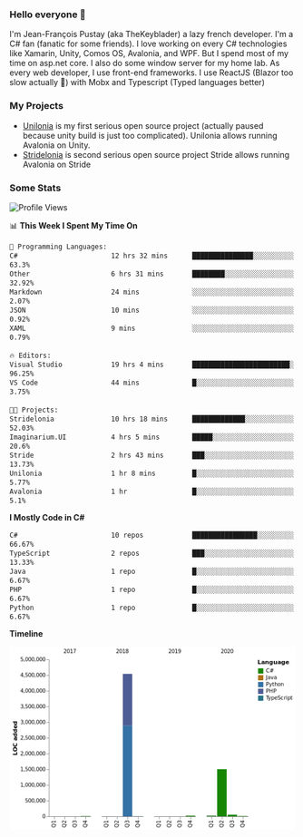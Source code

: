 ### Hello everyone 👋

I'm Jean-François Pustay (aka TheKeyblader) a lazy french developer. I'm a C# fan (fanatic for some friends). I love working on every C# technologies like Xamarin, Unity, Comos OS, Avalonia, and WPF.  But I spend most of my time on asp.net core. I also do some window server for my home lab. As every web developer, I use front-end frameworks. I use ReactJS (Blazor too slow actually 🙂) with Mobx and Typescript (Typed languages better)

### My Projects

* [Unilonia](https://github.com/TheKeyblader/Unilonia) is my first serious open source project (actually paused because unity build is just too complicated).
  Unilonia allows running Avalonia on Unity.
* [Stridelonia](https://github.com/TheKeyblader/Stridelonia) is second serious open source project
  Stride allows running Avalonia on Stride
  
### Some Stats

<!--START_SECTION:waka-->
![Profile Views](http://img.shields.io/badge/Profile%20Views-31-blue)

📊 **This Week I Spent My Time On** 

```text
💬 Programming Languages: 
C#                       12 hrs 32 mins      ███████████████░░░░░░░░░░   63.3% 
Other                    6 hrs 31 mins       ████████░░░░░░░░░░░░░░░░░   32.92% 
Markdown                 24 mins             ░░░░░░░░░░░░░░░░░░░░░░░░░   2.07% 
JSON                     10 mins             ░░░░░░░░░░░░░░░░░░░░░░░░░   0.92% 
XAML                     9 mins              ░░░░░░░░░░░░░░░░░░░░░░░░░   0.79%

🔥 Editors: 
Visual Studio            19 hrs 4 mins       ████████████████████████░   96.25% 
VS Code                  44 mins             █░░░░░░░░░░░░░░░░░░░░░░░░   3.75%

🐱‍💻 Projects: 
Stridelonia              10 hrs 18 mins      █████████████░░░░░░░░░░░░   52.03% 
Imaginarium.UI           4 hrs 5 mins        █████░░░░░░░░░░░░░░░░░░░░   20.6% 
Stride                   2 hrs 43 mins       ███░░░░░░░░░░░░░░░░░░░░░░   13.73% 
Unilonia                 1 hr 8 mins         █░░░░░░░░░░░░░░░░░░░░░░░░   5.77% 
Avalonia                 1 hr                █░░░░░░░░░░░░░░░░░░░░░░░░   5.1%

```

**I Mostly Code in C#** 

```text
C#                       10 repos            ████████████████░░░░░░░░░   66.67% 
TypeScript               2 repos             ███░░░░░░░░░░░░░░░░░░░░░░   13.33% 
Java                     1 repo              █░░░░░░░░░░░░░░░░░░░░░░░░   6.67% 
PHP                      1 repo              █░░░░░░░░░░░░░░░░░░░░░░░░   6.67% 
Python                   1 repo              █░░░░░░░░░░░░░░░░░░░░░░░░   6.67%

```


**Timeline**

![Chart not found](https://github.com/TheKeyblader/TheKeyblader/blob/master/charts/bar_graph.png) 


<!--END_SECTION:waka-->

<!--
**TheKeyblader/TheKeyblader** is a ✨ _special_ ✨ repository because its `README.md` (this file) appears on your GitHub profile.

Here are some ideas to get you started:

- 🔭 I’m currently working on ...
- 🌱 I’m currently learning ...
- 👯 I’m looking to collaborate on ...
- 🤔 I’m looking for help with ...
- 💬 Ask me about ...
- 📫 How to reach me: ...
- 😄 Pronouns: ...
- ⚡ Fun fact: ...
-->

